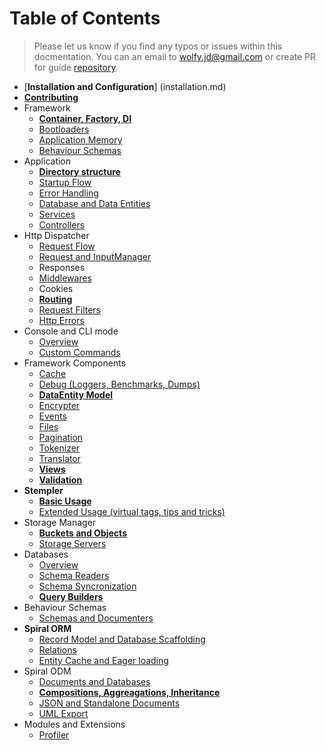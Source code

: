 # Table of Contents
> Please let us know if you find any typos or issues within this docmentation. You can an email to wolfy.jd@gmail.com or create PR for guide [repository](https://github.com/spiral/guide).

* [**Installation and Configuration**] (installation.md)
* [**Contributing**](contributing.md)
* Framework
    * [**Container, Factory, DI**](framework/container.md)
    * [Bootloaders](framework/bootloaders.md)
    * [Application Memory](framework/memory.md)
    * [Behaviour Schemas](framework/schemas.md)
* Application
    * [**Directory structure**](application/directories.md)
    * [Startup Flow](application/startup.md)
    * [Error Handling](application/errors.md)
    * [Database and Data Entities](application/entities.md)
    * [Services](application/services.md)
    * [Controllers](application/controllers.md)
* Http Dispatcher
    * [Request Flow](http/flow.md)
    * [Request and InputManager](http/input.md)
    * Responses
    * [Middlewares](http/middlewares.md)
    * Cookies
    * [**Routing**](http/routing.md)
    * [Request Filters](http/filters.md)
    * [Http Errors](http/errors.md)
* Console and CLI mode
    * [Overview](console/commands.md)
    * [Custom Commands](console/scaffolding.md)
* Framework Components
    * [Cache](components/cache.md)
    * [Debug (Loggers, Benchmarks, Dumps)](components/debug.md)
    * [**DataEntity Model**](components/entity.md)
    * [Encrypter](components/encrypter.md)
    * [Events](components/events.md)
    * [Files](components/files.md)
    * [Pagination](components/pagination.md)
    * [Tokenizer](components/tokenizer.md)
    * [Translator](components/translator.md)
    * [**Views**](components/views.md)
    * [**Validation**](components/validation.md)
* **Stempler**
    * [**Basic Usage**](stempler/basics.md)
    * [Extended Usage (virtual tags, tips and tricks)](stempler/expert.md)
* Storage Manager
    * [**Buckets and Objects**](storage/overview.md)
    * [Storage Servers](storage/servers.md)
* Databases
    * [Overview](database/overview.md)
    * [Schema Readers](database/reading.md)
    * [Schema Syncronization](database/syncing.md)
    * [**Query Builders**](database/builders.md)
* Behaviour Schemas
    * [Schemas and Documenters](schemas.md)
* **Spiral ORM**
    * [Record Model and Database Scaffolding](orm/basics.md)
    * [Relations](orm/relations.md)
    * [Entity Cache and Eager loading](orm/loading.md)
* Spiral ODM
    * [Documents and Databases](odm/basics.md)
    * [**Compositions, Aggreagations, Inheritance**](odm/oop.md)
    * [JSON and Standalone Documents](odm/standalone.md)
    * [UML Export](odm/uml.md)
* Modules and Extensions
    * [Profiler](modules/profiler.md)
